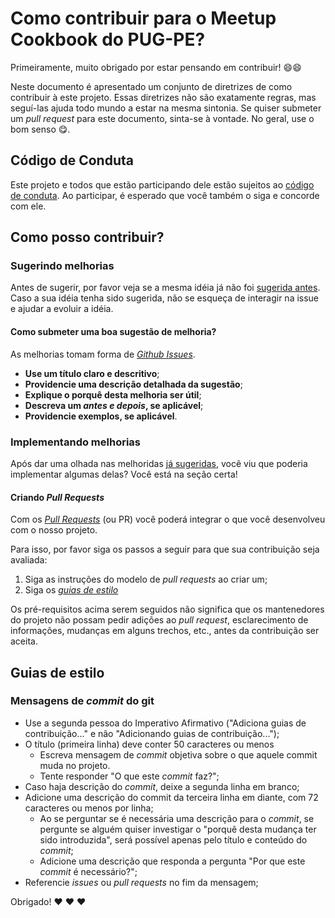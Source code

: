 # Como contribuir para o Meetup Cookbook do PUG-PE?

Primeiramente, muito obrigado por estar pensando em contribuir! :smile::smile:

Neste documento é apresentado um conjunto de diretrizes de como contribuir à este projeto. Essas diretrizes não são exatamente regras, mas seguí-las ajuda todo mundo a estar na mesma sintonia. Se quiser submeter um *pull request* para este documento, sinta-se à vontade. No geral, use o bom senso :yum:.

## Código de Conduta

Este projeto e todos que estão participando dele estão sujeitos ao [código de conduta](https://python.org.br/cdc/). Ao participar, é esperado que você também o siga e concorde com ele.

## Como posso contribuir?

### Sugerindo melhorias

Antes de sugerir, por favor veja se a mesma idéia já não foi [sugerida antes](https://github.com/pugpe/meetup-cookbook/issues). Caso a sua idéia tenha sido sugerida, não se esqueça de interagir na issue e ajudar a evoluir a idéia.

#### Como submeter uma boa sugestão de melhoria?

As melhorias tomam forma de [*Github Issues*](https://guides.github.com/features/issues/).

- **Use um título claro e descritivo**;
- **Providencie uma descrição detalhada da sugestão**;
- **Explique o porquê desta melhoria ser útil**;
- **Descreva um *antes e depois*, se aplicável**;
- **Providencie exemplos, se aplicável**.

### Implementando melhorias

Após dar uma olhada nas melhoridas [já sugeridas](https://github.com/pugpe/meetup-cookbook/issues), você viu que poderia implementar algumas delas? Você está na seção certa!

#### Criando *Pull Requests*

Com os [*Pull Requests*](https://help.github.com/en/articles/about-pull-requests) (ou PR) você poderá integrar o que você desenvolveu com o nosso projeto.

Para isso, por favor siga os passos a seguir para que sua contribuição seja avaliada:

1. Siga as instruções do modelo de *pull requests* ao criar um;
2. Siga os [*guias de estilo*](#guias-de-estilo)

Os pré-requisitos acima serem seguidos não significa que os mantenedores do projeto não possam pedir adições ao *pull request*, esclarecimento de informações, mudanças em alguns trechos, etc., antes da contribuição ser aceita.

## Guias de estilo

### Mensagens de *commit* do git

- Use a segunda pessoa do Imperativo Afirmativo ("Adiciona guias de contribuição..." e não "Adicionando guias de contribuição...");
- O título (primeira linha) deve conter 50 caracteres ou menos
    - Escreva mensagem de *commit* objetiva sobre o que aquele commit muda no projeto.
    - Tente responder "O que este *commit* faz?";
- Caso haja descrição do *commit*, deixe a segunda linha em branco;
- Adicione uma descrição do commit da terceira linha em diante, com 72 caracteres ou menos por linha;
    - Ao se perguntar se é necessária uma descrição para o *commit*, se pergunte se alguém quiser investigar o "porquê desta mudança ter sido introduzida", será possível apenas pelo título e conteúdo do *commit*;
    - Adicione uma descrição que responda a pergunta "Por que este *commit* é necessário?";
- Referencie *issues* ou *pull requests* no fim da mensagem;

Obrigado! :heart: :heart: :heart:
